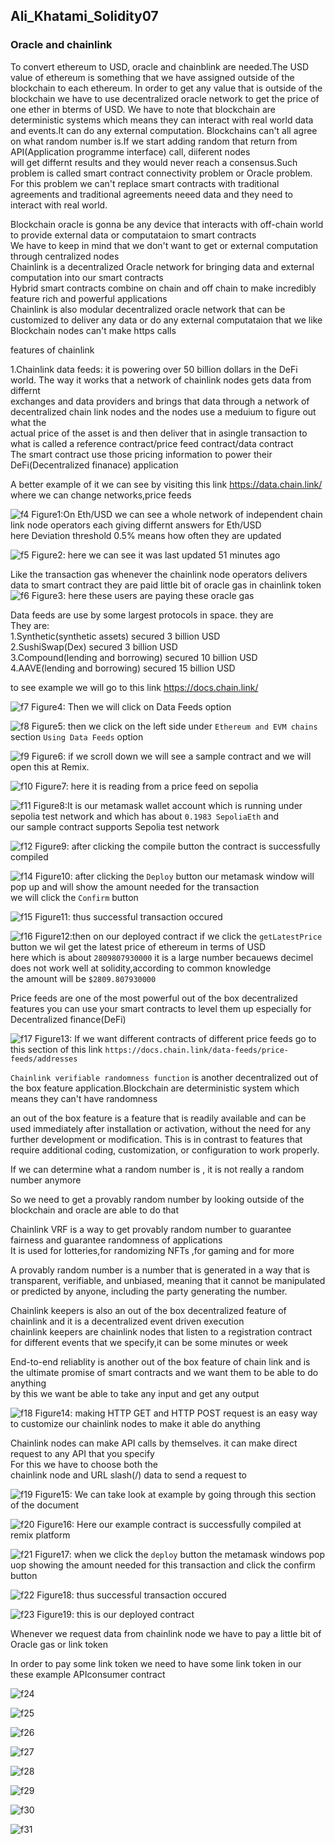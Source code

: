 
## Ali_Khatami_Solidity07

### Oracle and chainlink

To convert ethereum to USD, oracle and chainblink are needed.The USD value of ethereum is something that we have assigned outside of the blockchain to each ethereum.
In order to get any value that is outside of the blockchain we have to use decentralized oracle network to get the price of one ether in bterms of USD.
We have to note that blockchain are deterministic systems which means they can interact with real world data and events.It can do any external computation.
Blockchains can't all agree on what random number is.If we start adding random that return from API(Application programme interface) call, diiferent nodes <br>
will get differnt results and they would never reach a consensus.Such problem is called smart contract connectivity problem or Oracle problem.<br>
For this problem we can't replace smart contracts with traditional agreements and traditional agreements neeed data and they need to interact with real world.<br>


Blockchain oracle is gonna be any device that interacts with off-chain world to provide external data or computataion to smart contracts<br>
We have to keep in mind that we don't want to get or external computation through centralized nodes<br>
Chainlink is a decentralized Oracle network for bringing data and external computation into our smart contracts<br>
Hybrid smart contracts combine on chain and off chain to make incredibly feature rich and powerful applications<br>
Chainlink is also modular decentralized oracle network that can be customized to deliver any data or do any external computataion that we like<br>
Blockchain nodes can't make https calls<br>

features of chainlink<br>

1.Chainlink data feeds: it is powering over 50 billion dollars in the DeFi world. The way it works that a network of chainlink nodes gets data from differnt <br>
exchanges and data providers and brings that data through a network of decentralized chain link nodes and the nodes use a meduium to figure out what the<br>
actual price of the asset is and then deliver that in asingle transaction to what is called a reference contract/price feed contract/data contract<br>
The smart contract use those pricing information to power their DeFi(Decentralized finanace) application<br>

A better example of it we can see by visiting this link https://data.chain.link/ where we can change networks,price feeds <br>

![f4](https://user-images.githubusercontent.com/89090776/235355940-6d255edb-3324-441b-962d-1f743e005385.jpg)
Figure1:On Eth/USD we can see a whole network of independent chain link node operators each giving differnt answers for Eth/USD<br>
here Deviation threshold 0.5% means how often they are updated

![f5](https://user-images.githubusercontent.com/89090776/235356200-2190e2c3-0599-4441-b310-5185fff0e9f0.jpg)
Figure2: here we can see it was last updated 51 minutes ago<br>

Like the transaction gas whenever the chainlink node operators delivers data to smart contract they are paid little bit of oracle gas in chainlink token<br>
![f6](https://user-images.githubusercontent.com/89090776/235356606-f1b508e8-f872-4c0f-876f-6b6b20b06c80.jpg)
Figure3: here these users are paying these oracle gas<br>

Data feeds are use by some largest protocols in space. they are<br>
They are:<br>
1.Synthetic(synthetic assets) secured 3 billion USD<br>
2.SushiSwap(Dex) secured 3 billion USD<br>
3.Compound(lending and borrowing) secured 10 billion USD<br>
4.AAVE(lending and borrowing) secured 15 billion USD<br>

to see example we will go to this link https://docs.chain.link/ <br>

![f7](https://user-images.githubusercontent.com/89090776/235358084-bda8ad5e-dbf0-4435-8881-514ce2ece474.jpg)
Figure4: Then we will click on Data Feeds option

![f8](https://user-images.githubusercontent.com/89090776/235358181-a2cc77c2-74fe-444a-9615-688107f07e1d.jpg)
Figure5: then we click on the left side under ```Ethereum and EVM chains``` section ```Using Data Feeds``` option

![f9](https://user-images.githubusercontent.com/89090776/235358429-619253f1-5ea0-419c-8a13-9d5b094594bb.jpg)
Figure6: if we scroll down we will see a sample contract and we will open this at Remix.

![f10](https://user-images.githubusercontent.com/89090776/235358588-819e004c-509d-43db-938a-28179d567267.jpg)
Figure7: here it is reading from a price feed on sepolia<br>

![f11](https://user-images.githubusercontent.com/89090776/235647190-2cbeab27-c62b-4af1-9963-bc8d18cbe49c.jpg)
Figure8:It is our metamask wallet account which is running under sepolia test network and which has about ```0.1983 SepoliaEth``` and <br>
our sample contract supports Sepolia test network<br>

![f12](https://user-images.githubusercontent.com/89090776/235647740-89c3868e-8358-4cda-9cdd-847ec5335672.jpg)
Figure9: after clicking the compile button the contract is successfully compiled<br>

![f14](https://user-images.githubusercontent.com/89090776/235648015-28eb31e3-952f-410b-9828-364ab673eb6a.jpg)
Figure10: after clicking the ```Deploy``` button our metamask window will pop up and will show the amount needed for the transaction<br>
we will click the ```Confirm``` button<br>

![f15](https://user-images.githubusercontent.com/89090776/235648530-432e399a-9d61-4cd1-b60e-033da0668c8c.jpg)
Figure11: thus successful transaction occured <br>

![f16](https://user-images.githubusercontent.com/89090776/235648693-1a84d751-9181-4783-b089-f31549e09e65.jpg)
Figure12:then on our deployed contract if we click the ```getLatestPrice``` button we wil get the latest price of ethereum in terms of USD<br>
here which is about ```2809807930000``` it is a large number becauews decimel does not work well at solidity,according to common knowledge <br>
the amount will be ```$2809.807930000```

Price feeds are one of the most powerful out of the box decentralized features you can use your smart contracts to level them up especially for <br>
Decentralized finance(DeFi)<br>

![f17](https://user-images.githubusercontent.com/89090776/235651833-6ec01c32-1620-487f-81ab-d730c40c1849.jpg)
Figure13: If we want different contracts of different price feeds go to this section of this link ```https://docs.chain.link/data-feeds/price-feeds/addresses```<br>


```Chainlink verifiable randomness function``` is another decentralized out of the box feature application.Blockchain are deterministic system which means they can't have randomness<br>

an out of the box feature is a feature that is readily available and can be used immediately after installation or activation, without the need for any further development or modification. This is in contrast to features that require additional coding, customization, or configuration to work properly.<br>


If we can determine what a random number is , it is not really a random number anymore<br>

So we need to get a provably random number by looking outside of the blockchain and oracle are able to do that<br>

Chainlink VRF is a way to get provably random number to guarantee fairness and guarantee randomness of applications<br>
It is used for lotteries,for randomizing NFTs ,for gaming and for more<br>




A provably random number is a number that is generated in a way that is transparent, verifiable, and unbiased, meaning that it cannot be manipulated or predicted by anyone, including the party generating the number.


Chainlink keepers is also an out of the box decentralized feature of chainlink and it is a decentralized event driven execution<br>
chainlink keepers are chainlink nodes that listen to a registration contract for different events that we specify,it can be some minutes or week<br>

End-to-end reliablity is another out of the box feature of chain link and is the ultimate promise of smart contracts and we want them to be able to do anything<br>
by this we want be able to take any input and get any output<br>



![f18](https://user-images.githubusercontent.com/89090776/235679906-a52e758e-412a-486a-b579-5845b2671fbf.jpg)
Figure14: making HTTP GET and HTTP POST request is an easy way to customize our chainlink nodes to make it able do anything<br>


Chainlink nodes can make API calls by themselves. it can make direct request to any API that you specify<br> For this we have to choose both the <br>
chainlink node and URL slash(/) data to send a request to <br>


![f19](https://user-images.githubusercontent.com/89090776/235685687-1d2dc811-636e-42da-8743-5fe6158f3100.jpg)
Figure15: We can take look at example by going through this section of the document<br>


![f20](https://user-images.githubusercontent.com/89090776/235686840-377e0ef9-1abc-4ab9-8a5a-3c61644bf621.jpg)
Figure16: Here our example contract is successfully compiled at remix platform<br>

![f21](https://user-images.githubusercontent.com/89090776/235688095-4a567659-3520-4b31-b5c6-694a02539198.jpg)
Figure17: when we click the ```deploy``` button the metamask windows pop uop showing the amount needed for this transaction and click the confirm button<br>



![f22](https://user-images.githubusercontent.com/89090776/235689112-5ba7cdce-97eb-41f7-a83f-dc11cf7b2b3f.jpg)
Figure18: thus successful transaction occured <br>



![f23](https://user-images.githubusercontent.com/89090776/235689708-0cbd7080-9d43-4f9e-b66b-242e743ee048.jpg)
Figure19: this is our deployed contract<br>

Whenever we request data from chainlink node we have to pay a little bit of Oracle gas or link token<br>

In order to pay some link token we need to have some link token in our these example APIconsumer contract 


![f24](https://user-images.githubusercontent.com/89090776/235694995-4b13551d-fcad-4372-a79b-741734c2e470.jpg)

![f25](https://user-images.githubusercontent.com/89090776/235695178-a15f3503-0204-4a6a-b27a-74817bfc37cc.jpg)

![f26](https://user-images.githubusercontent.com/89090776/235695286-97c20eed-31f6-427c-ba9e-24d5f96de037.jpg)

![f27](https://user-images.githubusercontent.com/89090776/235695368-ac71a932-4f96-44cd-9fed-936df89f7d8d.jpg)


![f28](https://user-images.githubusercontent.com/89090776/235696155-65b9da21-10f2-4fa7-b2f1-e49002066675.jpg)

![f29](https://user-images.githubusercontent.com/89090776/235697628-f69b9630-81cd-4709-a6f0-02e34a7392ee.jpg)

![f30](https://user-images.githubusercontent.com/89090776/235697663-aa3473da-1cbf-484c-9a3b-4090745d8215.jpg)

![f31](https://user-images.githubusercontent.com/89090776/235697715-4522808d-77cd-48ca-ac00-2eb6e584dafd.jpg)


























